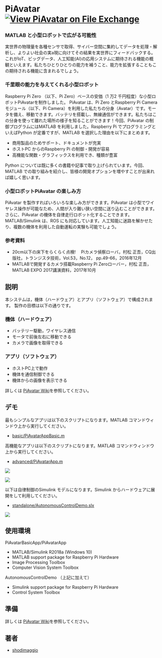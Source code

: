 # PiAvatar [![View PiAvatar on File Exchange](https://www.mathworks.com/matlabcentral/images/matlab-file-exchange.svg)](https://jp.mathworks.com/matlabcentral/fileexchange/64910-piavatar)

### MATLAB と小型ロボットで広がる可能性

実世界の物理量を各種センサで取得、サイバー空間に集約してデータを処理・解析し、よりよい社会の実a現に向けてその結果を実世界にフィードバックする。これがIoT、ビッグデータ、人工知能(AI)の応用システムに期待される機能の概観といえます。私たちひとりひとりの能力を補うこと、能力を拡張することもこの期待される機能に含まれるでしょう。

### 千里眼の能力を与えてくれる小型ロボット

Raspberry Pi Zero （以下、Pi Zero）ベースの安価（1 万2 千円程度）な小型ロボットPiAvatarを制作しました。
PiAvatar は、Pi Zero とRaspberry Pi Camera モジュール（以下、Pi Camera）を利用した私たちの分身（Avatar）です。モータを備え、移動できます。バッテリを搭載し、無線通信ができます。私たちはこの分身を使って離れた場所の様子を知ることができます！今回、PiAvatar の制御プログラムにはMATLAB を利用しました。Raspberry Pi でプログラミングといえばPython が定番ですが、MATLAB を選択した理由を以下にまとめます。

- 商用製品のためサポート、ドキュメントが充実
- ホストPC からのRaspberry Pi の制御・開発が容易
- 高機能な関数・グラフィックスを利用でき、種類が豊富

Python については既に多くの書籍や記事で取り上げられています。今回、MATLAB での取り組みを紹介し、皆様の開発オプションを増やすことが出来れば嬉しく思います。

### 小型ロボットPiAvatar の楽しみ方

PiAvatar を製作すればいろいろな楽しみ方ができます。PiAvatar は小型でワイヤレス操作が可能なため、人間が入り難い狭い空間に送り込むことができます。さらに、PiAvatar の機体を自律走行ロボット化することできます。MATLAB/Simulink は、ROS にも対応しています。人工知能に迷路を解かせたり、複数の機体を利用した自動運転の実験も可能でしょう。

### 参考資料

- 20cm以下の床下をらくらく点検!　 Piカメラ偵察ローバ，村松 正吾，CQ出版社，トランジスタ技術，Vol.53，No.12， pp.49-66，2016年12月
- MATLABで開発するカメラ搭載Raspberry Pi Zeroローバー，村松 正吾，MATLAB EXPO 2017講演資料，2017年10月

## 説明

本システムは，機体（ハードウェア）とアプリ（ソフトウェア）で構成されます。
製作の目標は以下の通りです。

### 機体（ハードウェア）
- バッテリー駆動，ワイヤレス通信
- モータで前後左右に移動できる
- カメラで画像を取得できる

### アプリ（ソフトウェア）
- ホストPC上で動作
- 機体を通信制御できる
- 機体からの画像を表示できる

詳しくは [PiAvatar Wiki](https://github.com/shodimaggio/PiAvatar/wiki)を参照してください。

## デモ

最もシンプルなアプリは以下のスクリプトになります。MATLAB コマンドウィンドウ上から実行してください。

- [basic/PiAvatarAppBasic.m](https://github.com/shodimaggio/PiAvatar/blob/master/basic/PiAvatarAppBasic.m)

高機能なアプリは以下のスクリプトになります。MATLAB コマンドウィンドウ上から実行してください。

- [advanced/PiAvatarApp.m](https://github.com/shodimaggio/PiAvatar/blob/master/advanced/PiAvatarApp.m)

[![](http://img.youtube.com/vi/Z6dpTMZAKxU/0.jpg)](https://youtu.be/Z6dpTMZAKxU)

[![](http://img.youtube.com/vi/-Je2dn9hNJU/0.jpg)](https://youtu.be/-Je2dn9hNJU)

以下は自律制御のSimulink モデルになります。Simulink からハードウェアに展開をして利用してください。

- [standalone/AutonomousControlDemo.slx](https://github.com/shodimaggio/PiAvatar/blob/master/standalone/AutonomousControlDemo.slx)

[![](http://img.youtube.com/vi/E2TbdK0tUB0/0.jpg)](https://youtu.be/E2TbdK0tUB0)

## 使用環境

PiAvatarBasicApp/PiAvatarApp

- MATLAB/Simulink R2018a (Windows 10)
- MATLAB support package for Raspberry Pi Hardware
- Image Processing Toolbox
- Computer Vision System Toolbox

AutonomousControlDemo （上記に加えて）
- Simulink support package for Raspberry Pi Hardware
- Control System Toolbox


<!-- ## 使用法 -->

## 準備

詳しくは [PiAvatar Wiki](https://github.com/shodimaggio/PiAvatar/wiki)を参照してください。

<!-- ## ライセンス -->

<!-- [MIT](https://github.com/tcnksm/tool/blob/master/LICENCE) -->

## 著者

- [shodimaggio](https://github.com/shodimaggio)
